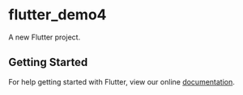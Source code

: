 # flutter_demo4

A new Flutter project.

## Getting Started

For help getting started with Flutter, view our online
[documentation](https://flutter.io/).
